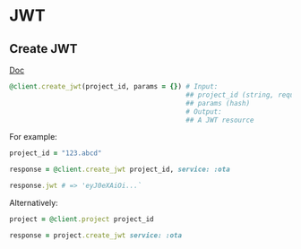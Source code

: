 # JWT

## Create JWT

[Doc](https://developers.lokalise.com/reference/create-service-jwt)

```ruby
@client.create_jwt(project_id, params = {}) # Input:
                                            ## project_id (string, required)
                                            ## params (hash)
                                            # Output:
                                            ## A JWT resource
```

For example:

```ruby
project_id = "123.abcd"

response = @client.create_jwt project_id, service: :ota

response.jwt # => 'eyJ0eXAiOi...`
```

Alternatively:

```ruby
project = @client.project project_id

response = project.create_jwt service: :ota
```